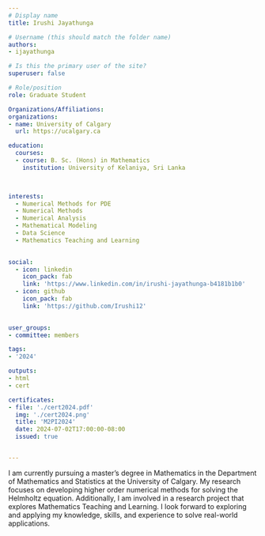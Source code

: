 ```yaml
---
# Display name
title: Irushi Jayathunga

# Username (this should match the folder name)
authors:
- ijayathunga

# Is this the primary user of the site?
superuser: false

# Role/position
role: Graduate Student

Organizations/Affiliations:
organizations:
- name: University of Calgary
  url: https://ucalgary.ca

education:
  courses:
  - course: B. Sc. (Hons) in Mathematics
    institution: University of Kelaniya, Sri Lanka
  


interests:
  - Numerical Methods for PDE
  - Numerical Methods
  - Numerical Analysis
  - Mathematical Modeling
  - Data Science
  - Mathematics Teaching and Learning
  

social:
  - icon: linkedin
    icon_pack: fab
    link: 'https://www.linkedin.com/in/irushi-jayathunga-b4181b1b0'
  - icon: github
    icon_pack: fab
    link: 'https://github.com/Irushi12'
   

user_groups:
- committee: members

tags:
- '2024'

outputs:
- html
- cert

certificates:
- file: './cert2024.pdf'
  img: './cert2024.png'
  title: 'M2PI2024'
  date: 2024-07-02T17:00:00-08:00
  issued: true


---
```


I am currently pursuing a master’s degree in Mathematics in the Department of Mathematics and Statistics at the University of Calgary. My research focuses on developing higher order numerical methods for solving the Helmholtz equation. Additionally, I am involved in a research project that explores Mathematics Teaching and Learning. 
I look forward to exploring and applying my knowledge, skills, and experience to solve real-world applications.
